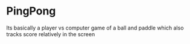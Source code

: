 # PingPong
Its basically a player vs computer game of a ball and paddle which also tracks score relatively in the screen
